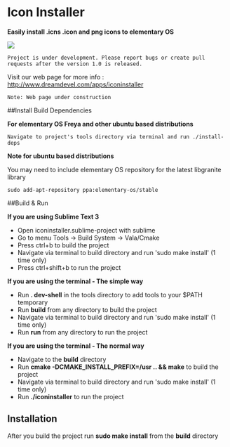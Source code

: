 # Icon Installer
**Easily install .icns .icon and png icons to elementary OS** 

![](http://i.imgur.com/2QeH6Ox.png)

 ```
Project is under development. Please report bugs or create pull requests after the version 1.0 is released. 
```

Visit our web page for more info : http://www.dreamdevel.com/apps/iconinstaller 

```Note: Web page under construction```

##Install Build Dependencies

**For elementary OS Freya and other ubuntu based distributions** 

```
Navigate to project's tools directory via terminal and run ./install-deps
```

**Note for ubuntu based distributions**

You may need to include elementary OS repository for the latest libgranite library
 
```
sudo add-apt-repository ppa:elementary-os/stable
```

##Build & Run

**If you are using Sublime Text 3**

* Open iconinstaller.sublime-project with sublime
* Go to menu Tools -> Build System -> Vala/Cmake
* Press ctrl+b to build the project
* Navigate via terminal to build directory and run 'sudo make install' (1 time only)
* Press ctrl+shift+b to run the project

**If you are using the terminal - The simple way**

* Run **. dev-shell** in the tools directory to add tools to your $PATH temporary
* Run **build** from any directory to build the project
* Navigate via terminal to build directory and run 'sudo make install' (1 time only)
* Run **run** from any directory to run the project

**If you are using the terminal - The normal way**

* Navigate to the **build** directory
* Run **cmake -DCMAKE_INSTALL_PREFIX=/usr .. && make** to build the project
* Navigate via terminal to build directory and run 'sudo make install' (1 time only)
* Run **./iconinstaller** to run the project

## Installation

After you build the project run **sudo make install** from the **build** directory
